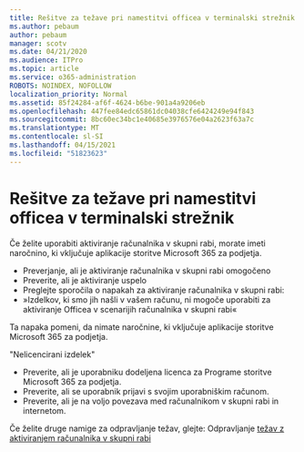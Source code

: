 ```yaml
---
title: Rešitve za težave pri namestitvi officea v terminalski strežnik
ms.author: pebaum
author: pebaum
manager: scotv
ms.date: 04/21/2020
ms.audience: ITPro
ms.topic: article
ms.service: o365-administration
ROBOTS: NOINDEX, NOFOLLOW
localization_priority: Normal
ms.assetid: 85f24284-af6f-4624-b6be-901a4a9206eb
ms.openlocfilehash: 447fee84edc65861dc04038cfe6424249e94f843
ms.sourcegitcommit: 8bc60ec34bc1e40685e3976576e04a2623f63a7c
ms.translationtype: MT
ms.contentlocale: sl-SI
ms.lasthandoff: 04/15/2021
ms.locfileid: "51823623"
---
```

# <a name="solutions-for-issues-around-installing-office-on-a-terminal-server"></a>Rešitve za težave pri namestitvi officea v terminalski strežnik

Če želite uporabiti aktiviranje računalnika v skupni rabi, morate imeti naročnino, ki vključuje aplikacije storitve Microsoft 365 za podjetja.
  
- Preverjanje, ali je aktiviranje računalnika v skupni rabi omogočeno
- Preverite, ali je aktiviranje uspelo
- Preglejte sporočila o napakah za aktiviranje računalnika v skupni rabi:
- »Izdelkov, ki smo jih našli v vašem računu, ni mogoče uporabiti za aktiviranje Officea v scenarijih računalnika v skupni rabi«
  
Ta napaka pomeni, da nimate naročnine, ki vključuje aplikacije storitve Microsoft 365 za podjetja.

"Nelicencirani izdelek"

- Preverite, ali je uporabniku dodeljena licenca za Programe storitve Microsoft 365 za podjetja.
- Preverite, ali se uporabnik prijavi s svojim uporabniškim računom.
- Preverite, ali je na voljo povezava med računalnikom v skupni rabi in internetom.

Če želite druge namige za odpravljanje težav, glejte: Odpravljanje [težav z aktiviranjem računalnika v skupni rabi](https://docs.microsoft.com/DeployOffice/troubleshoot-shared-computer-activation)